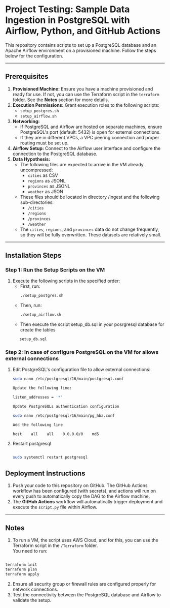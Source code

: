 # Project Testing: Sample Data Ingestion in PostgreSQL with Airflow, Python, and GitHub Actions

This repository contains scripts to set up a PostgreSQL database and an Apache Airflow environment on a provisioned machine. Follow the steps below for the configuration.

---

## Prerequisites

1. **Provisioned Machine:** Ensure you have a machine provisioned and ready for use. If not, you can use the Terraform script in the `terraform` folder. See the **Notes** section for more details.  
2. **Execution Permissions:** Grant execution roles to the following scripts:
   - `setup_postgres.sh`
   - `setup_airflow.sh`
3. **Networking:**
   - If PostgreSQL and Airflow are hosted on separate machines, ensure PostgreSQL's port (default: 5432) is open for external connections.
   - If they are in different VPCs, a VPC peering connection and proper routing must be set up.
4. **Airflow Setup:** Connect to the Airflow user interface and configure the connection to the PostgreSQL database.
5. **Data Hypothesis:**
   - The following files are expected to arrive in the VM already uncompressed:
     - `cities` as CSV
     - `regions` as JSONL
     - `provinces` as JSONL
     - `weather` as JSON
   - These files should be located in directory /ingest and the following sub-directories:
     - `/cities`
     - `/regions`
     - `/provinces`
     - `/weather`
   - The `cities`, `regions`, and `provinces` data do not change frequently, so they will be fully overwritten. These datasets are relatively small.

---

## Installation Steps

### Step 1: Run the Setup Scripts on the VM

1. Execute the following scripts in the specified order:
   - First, run:  
     ```bash
     ./setup_postgres.sh
     ```
   - Then, run:  
     ```bash
     ./setup_airflow.sh
     ```
   - Then execute the script setup_db.sql in your posrgresql database for create the tables
   ```bash
      setup_db.sql
   ```

### Step 2: In case of configure PostgreSQL on the VM for allows external connections

1. Edit PostgreSQL's configuration file to allow external connections:  
   ```bash
   sudo nano /etc/postgresql/16/main/postgresql.conf

   Update the following line:

   listen_addresses = '*'
   
   Update PostgreSQLs authentication configuration

   sudo nano /etc/postgresql/16/main/pg_hba.conf

   Add the following line

   host    all    all    0.0.0.0/0    md5

2. Restart postgresql 
   ```bash

   sudo systemctl restart postgresql

## Deployment Instructions

1. Push your code to this repository on GitHub. The GitHub Actions workflow has been configured (with secrets), and actions will run on every push to automatically copy the DAG to the Airflow machine.  
2. The **GitHub Actions** workflow will automatically trigger deployment and execute the `script.py` file within Airflow.

---

## Notes
1. To run a VM, the script uses AWS Cloud, and for this, you can use the Terraform script in the `/Terraform` folder.  
You need to run:
```bash

terraform init
terraform plan
terraform apply
```

2. Ensure all security group or firewall rules are configured properly for network connections.
3. Test the connectivity between the PostgreSQL database and Airflow to validate the setup.

